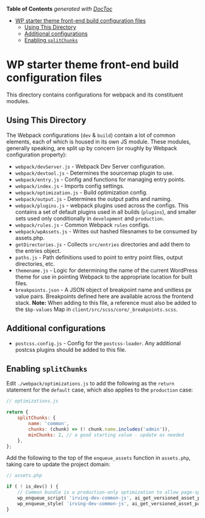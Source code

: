 <!-- START doctoc generated TOC please keep comment here to allow auto update -->
<!-- DON'T EDIT THIS SECTION, INSTEAD RE-RUN doctoc TO UPDATE -->
**Table of Contents**  *generated with [DocToc](https://github.com/thlorenz/doctoc)*

- [WP starter theme front-end build configuration files](#irving-dev-front-end-build-configuration-files)
  - [Using This Directory](#using-this-directory)
  - [Additional configurations](#additional-configurations)
  - [Enabling `splitChunks`](#enabling-splitchunks)

<!-- END doctoc generated TOC please keep comment here to allow auto update -->

# WP starter theme front-end build configuration files

This directory contains configurations for webpack and its constituent modules.

## Using This Directory

The Webpack configurations (`dev` & `build`) contain a lot of common elements, each of which is housed in its own JS module. These modules, generally speaking, are split up by concern (or roughly by Webpack configuration property):

* `webpack/devServer.js` - Webpack Dev Server configuration.
* `webpack/devtool.js` - Determines the sourcemap plugin to use.
* `webpack/entry.js` - Config and functions for managing entry points.
* `webpack/index.js` - Imports config settings. 
* `webpack/optimization.js` - Build optimization config. 
* `webpack/output.js` - Determines the output paths and naming. 
* `webpack/plugins.js` - webpack plugins used across the configs. This contains a set of default plugins used in all builds (`plugins`), and smaller sets used only conditionally in `development` and `production`.
* `webpack/rules.js` - Common Webpack `rules` configs. 
* `webpack/wpAssets.js` - Writes out hashed filesnames to be consumed by assets.php. 
* `getDirectories.js` - Collects `src/entries` directories and add them to the entries object.
* `paths.js` - Path definitions used to point to entry point files, output directories, etc.
* `themename.js` - Logic for determining the name of the current WordPress theme for use in pointing Webpack to the appropriate location for built files.
* `breakpoints.json` - A JSON object of breakpoint name and unitless px value pairs. Breakpoints defined here are available across the frontend stack. **Note:** When adding to this file, a reference must also be added to the `$bp-values` Map in `client/src/scss/core/_breakpoints.scss`.

## Additional configurations

* `postcss.config.js` - Config for the `postcss-loader`. Any additional postcss plugins should be added to this file.

## Enabling `splitChunks`

Edit `./webpack/optimizations.js` to add the following as the `return` statement for the `default` case, which also applies to the `production` case:

```js
// optimizations.js

return {
	splitChunks: {
		name: 'common',
		chunks: (chunk) => (! chunk.name.includes('admin')),
		minChunks: 2, // a good starting value - update as needed
	},
};
```


Add the following to the top of the `enqueue_assets` function in `assets.php`, taking care to update the project domain:

```php
// assets.php

if ( ! is_dev() ) {
	// Common bundle is a production-only optimization to allow page-specific entry points to hot reload properly.
	wp_enqueue_script( 'irving-dev-common-js', ai_get_versioned_asset_path( 'common.js' ), [ 'jquery' ], '1.0', true );
	wp_enqueue_style( 'irving-dev-common-js', ai_get_versioned_asset_path( 'common.css' ), [], '1.0' );
}
```
